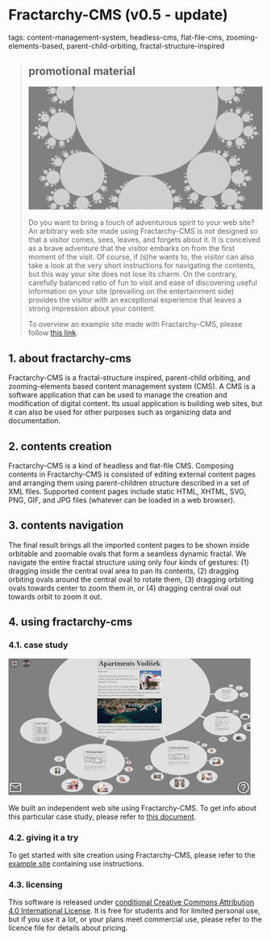 # Fractarchy-CMS (v0.5 - update)

tags: content-management-system, headless-cms, flat-file-cms, zooming-elements-based, parent-child-orbiting, fractal-structure-inspired

> ## promotional material
> 
> ![](media/socmedia.png)
> 
> Do you want to bring a touch of adventurous spirit to your web site? An arbitrary web site made using Fractarchy-CMS is not designed so that a visitor comes, sees, leaves, and forgets about it. It is conceived as a brave adventure that the visitor embarks on from the first moment of the visit. Of course, if (s)he wants to, the visitor can also take a look at the very short instructions for navigating the contents, but this way your site does not lose its charm. On the contrary, carefully balanced ratio of fun to visit and ease of discovering useful information on your site (prevailing on the entertainment side) provides the visitor with an exceptional experience that leaves a strong impression about your content.
> 
> To overview an example site made with Fractarchy-CMS, please follow [this link](https://contrast-zone.github.io/fractarchy-cms/).

## 1. about fractarchy-cms

Fractarchy-CMS is a fractal-structure inspired, parent-child orbiting, and zooming-elements based content management system (CMS). A CMS is a software application that can be used to manage the creation and modification of digital content. Its usual application is building web sites, but it can also be used for other purposes such as organizing data and documentation.

## 2. contents creation

Fractarchy-CMS is a kind of headless and flat-file CMS. Composing contents in Fractarchy-CMS is consisted of editing external content pages and arranging them using parent-children structure described in a set of XML files. Supported content pages include static HTML, XHTML, SVG, PNG, GIF, and JPG files (whatever can be loaded in a web browser).

## 3. contents navigation

The final result brings all the imported content pages to be shown inside orbitable and zoomable ovals that form a seamless dynamic fractal. We navigate the entire fractal structure using only four kinds of gestures: (1) dragging inside the central oval area to pan its contents, (2) dragging orbiting ovals around the central oval to rotate them, (3) dragging orbiting ovals towards center to zoom them in, or (4) dragging central oval out towards orbit to zoom it out.

## 4. using fractarchy-cms

### 4.1. case study

![](media/ssh-480-apv.png)

We built an independent web site using Fractarchy-CMS. To get info about this particular case study, please refer to [this document](case-study.md).

### 4.2. giving it a try

To get started with site creation using Fractarchy-CMS, please refer to the [example site](https://contrast-zone.github.io/fractarchy-cms/) containing use instructions.

### 4.3. licensing

This software is released under [conditional Creative Commons Attribution 4.0 International License](LICENSE). It is free for students and for limited personal use, but if you use it a lot, or your plans meet commercial use, please refer to the licence file for details about pricing.

